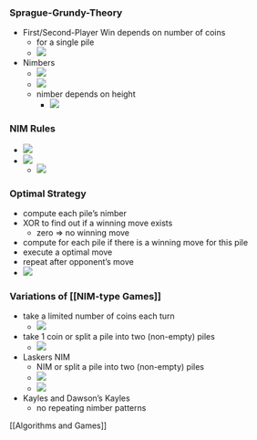 ### Sprague-Grundy-Theory
+ First/Second-Player Win depends on number of coins
	+ for a single pile
	+ ![](../../../z_images/Pasted%20image%2020231102154334.png)
+ Nimbers
	+ ![](../../../z_images/Pasted%20image%2020231102154538.png)
	+ ![](../../../z_images/Pasted%20image%2020231102155002.png)
	+ nimber depends on height
		+ ![](../../../z_images/Pasted%20image%2020231102163555.png)

### NIM Rules
+ ![](../../../z_images/Pasted%20image%2020231102155453.png)
+ ![](../../../z_images/Pasted%20image%2020231102163158.png)
	+ ![](../../../z_images/Pasted%20image%2020231102164346.png)

### Optimal Strategy
+ compute each pile’s nimber
+ XOR to find out if a winning move exists
	+ zero $\Rightarrow$ no winning move
+ compute for each pile if there is a winning move for this pile
+ execute a optimal move
+ repeat after opponent’s move
+ ![](../../../z_images/Pasted%20image%2020231102172055.png)

### Variations of [[NIM-type Games]]
+ take a limited number of coins each turn
	+ ![](../../../z_images/Pasted%20image%2020231102172856.png)
+ take 1 coin or split a pile into two (non-empty) piles
	+ ![](../../../z_images/Pasted%20image%2020231103222956.png)
+ Laskers NIM
	+ NIM or split a pile into two (non-empty) piles
	+ ![](../../../z_images/Pasted%20image%2020231103223843.png)
	+ ![](../../../z_images/Pasted%20image%2020231103224538.png)
+ Kayles and Dawson’s Kayles
	+ no repeating nimber patterns

[[Algorithms and Games]]

